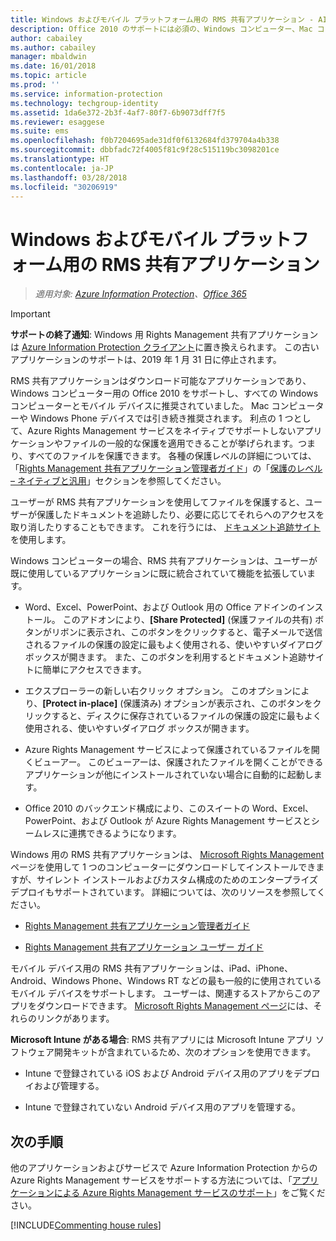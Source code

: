 ```yaml
---
title: Windows およびモバイル プラットフォーム用の RMS 共有アプリケーション - AIP
description: Office 2010 のサポートには必須の、Windows コンピューター、Mac コンピューター、モバイル デバイスにも推奨される、無料でダウンロードできるアプリケーションとして RMS 共有アプリケーションが Azure RMS をサポートする方法について説明します。
author: cabailey
ms.author: cabailey
manager: mbaldwin
ms.date: 16/01/2018
ms.topic: article
ms.prod: ''
ms.service: information-protection
ms.technology: techgroup-identity
ms.assetid: 1da6e372-2b3f-4af7-80f7-6b9073dff7f5
ms.reviewer: esaggese
ms.suite: ems
ms.openlocfilehash: f0b7204695ade31df0f6132684fd379704a4b338
ms.sourcegitcommit: dbbfadc72f4005f81c9f28c515119bc3098201ce
ms.translationtype: HT
ms.contentlocale: ja-JP
ms.lasthandoff: 03/28/2018
ms.locfileid: "30206919"
---
```

# <a name="rms-sharing-application-for-windows-and-mobile-platforms"></a>Windows およびモバイル プラットフォーム用の RMS 共有アプリケーション

>*適用対象: [Azure Information Protection](https://azure.microsoft.com/pricing/details/information-protection)、[Office 365](http://download.microsoft.com/download/E/C/F/ECF42E71-4EC0-48FF-AA00-577AC14D5B5C/Azure_Information_Protection_licensing_datasheet_EN-US.pdf)*

> [!IMPORTANT]
> **サポートの終了通知**: Windows 用 Rights Management 共有アプリケーションは [Azure Information Protection クライアント](../rms-client/aip-client.md)に置き換えられます。 この古いアプリケーションのサポートは、2019 年 1 月 31 日に停止されます。 
 
RMS 共有アプリケーションはダウンロード可能なアプリケーションであり、Windows コンピューター用の Office 2010 をサポートし、すべての Windows コンピューターとモバイル デバイスに推奨されていました。 Mac コンピューターや Windows Phone デバイスでは引き続き推奨されます。 利点の 1 つとして、Azure Rights Management サービスをネイティブでサポートしないアプリケーションやファイルの一般的な保護を適用できることが挙げられます。つまり、すべてのファイルを保護できます。 各種の保護レベルの詳細については、「[Rights Management 共有アプリケーション管理者ガイド](../rms-client/sharing-app-admin-guide-technical.md#levels-of-protection--native-and-generic)」の「[保護のレベル – ネイティブと汎用](../rms-client/sharing-app-admin-guide.md)」セクションを参照してください。

ユーザーが RMS 共有アプリケーションを使用してファイルを保護すると、ユーザーが保護したドキュメントを追跡したり、必要に応じてそれらへのアクセスを取り消したりすることもできます。 これを行うには、 [ドキュメント追跡サイト](http://go.microsoft.com/fwlink/?LinkId=529562)を使用します。

Windows コンピューターの場合、RMS 共有アプリケーションは、ユーザーが既に使用しているアプリケーションに既に統合されていて機能を拡張しています。

-   Word、Excel、PowerPoint、および Outlook 用の Office アドインのインストール。 このアドオンにより、**[Share Protected]** (保護ファイルの共有) ボタンがリボンに表示され、このボタンをクリックすると、電子メールで送信されるファイルの保護の設定に最もよく使用される、使いやすいダイアログ ボックスが開きます。 また、このボタンを利用するとドキュメント追跡サイトに簡単にアクセスできます。

-   エクスプローラーの新しい右クリック オプション。 このオプションにより、**[Protect in-place]** (保護済み) オプションが表示され、このボタンをクリックすると、ディスクに保存されているファイルの保護の設定に最もよく使用される、使いやすいダイアログ ボックスが開きます。

-   Azure Rights Management サービスによって保護されているファイルを開くビューアー。 このビューアーは、保護されたファイルを開くことができるアプリケーションが他にインストールされていない場合に自動的に起動します。

-   Office 2010 のバックエンド構成により、このスイートの Word、Excel、PowerPoint、および Outlook が Azure Rights Management サービスとシームレスに連携できるようになります。

Windows 用の RMS 共有アプリケーションは、 [Microsoft Rights Management](http://go.microsoft.com/fwlink/?LinkId=303970)ページを使用して 1 つのコンピューターにダウンロードしてインストールできますが、サイレント インストールおよびカスタム構成のためのエンタープライズ デプロイもサポートされています。 詳細については、次のリソースを参照してください。

-   [Rights Management 共有アプリケーション管理者ガイド](../rms-client/sharing-app-admin-guide.md)

-   [Rights Management 共有アプリケーション ユーザー ガイド](../rms-client/sharing-app-user-guide.md)

モバイル デバイス用の RMS 共有アプリケーションは、iPad、iPhone、Android、Windows Phone、Windows RT などの最も一般的に使用されているモバイル デバイスをサポートします。 ユーザーは、関連するストアからこのアプリをダウンロードできます。 [Microsoft Rights Management ページ](http://go.microsoft.com/fwlink/?LinkId=303970)には、それらのリンクがあります。

**Microsoft Intune がある場合**: RMS 共有アプリには Microsoft Intune アプリ ソフトウェア開発キットが含まれているため、次のオプションを使用できます。

-   Intune で登録されている iOS および Android デバイス用のアプリをデプロイおよび管理する。

-   Intune で登録されていない Android デバイス用のアプリを管理する。


## <a name="next-steps"></a>次の手順
他のアプリケーションおよびサービスで Azure Information Protection からの Azure Rights Management サービスをサポートする方法については、「[アプリケーションによる Azure Rights Management サービスのサポート](applications-support.md)」をご覧ください。

[!INCLUDE[Commenting house rules](../includes/houserules.md)]
